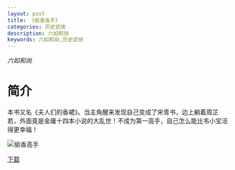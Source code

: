 ```yaml
---
layout: post
title: 《偷香高手》
categories: 历史武侠
description: 六如和尚
keywords: 六如和尚,历史武侠
---
```

*六如和尚*
# 简介
本书又名《夫人们的香裙》。当主角醒来发现自己变成了宋青书，边上躺着周芷若，外面竟是金庸十四本小说的大乱世！不成为第一高手，自己怎么能比韦小宝活得更幸福！

![偷香高手](https://cdn.jsdelivr.net/gh/YYbooks0/yybooks0img@master/bookscover2/偷香高手.6yp85sabr4g0.jpg)

[下载](https://link.jscdn.cn/1drv/aHR0cHM6Ly8xZHJ2Lm1zL3QvcyFBaGU2R2dNWmVFb2poV1F6NFVqMm1LbVAyVU9uP2U9UjFoQUo3.txt)
